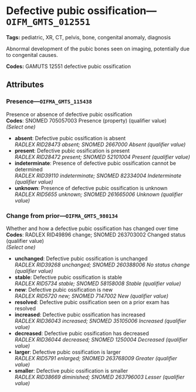 # Defective pubic ossification—`OIFM_GMTS_012551`

**Tags:** pediatric, XR, CT, pelvis, bone, congenital anomaly, diagnosis

Abnormal development of the pubic bones seen on imaging, potentially due to congenital causes.

**Codes:** GAMUTS 12551 defective pubic ossification

## Attributes

### Presence—`OIFMA_GMTS_115438`

Presence or absence of defective pubic ossification  
**Codes**: SNOMED 705057003 Presence (property) (qualifier value)  
*(Select one)*

- **absent**: Defective pubic ossification is absent  
_RADLEX RID28473 absent; SNOMED 2667000 Absent (qualifier value)_
- **present**: Defective pubic ossification is present  
_RADLEX RID28472 present; SNOMED 52101004 Present (qualifier value)_
- **indeterminate**: Presence of defective pubic ossification cannot be determined  
_RADLEX RID39110 indeterminate; SNOMED 82334004 Indeterminate (qualifier value)_
- **unknown**: Presence of defective pubic ossification is unknown  
_RADLEX RID5655 unknown; SNOMED 261665006 Unknown (qualifier value)_

### Change from prior—`OIFMA_GMTS_980134`

Whether and how a defective pubic ossification has changed over time  
**Codes**: RADLEX RID49896 change; SNOMED 263703002 Changed status (qualifier value)  
*(Select one)*

- **unchanged**: Defective pubic ossification is unchanged  
_RADLEX RID39268 unchanged; SNOMED 260388006 No status change (qualifier value)_
- **stable**: Defective pubic ossification is stable  
_RADLEX RID5734 stable; SNOMED 58158008 Stable (qualifier value)_
- **new**: Defective pubic ossification is new  
_RADLEX RID5720 new; SNOMED 7147002 New (qualifier value)_
- **resolved**: Defective pubic ossification seen on a prior exam has resolved  
- **increased**: Defective pubic ossification has increased  
_RADLEX RID36043 increased; SNOMED 35105006 Increased (qualifier value)_
- **decreased**: Defective pubic ossification has decreased  
_RADLEX RID36044 decreased; SNOMED 1250004 Decreased (qualifier value)_
- **larger**: Defective pubic ossification is larger  
_RADLEX RID5791 enlarged; SNOMED 263768009 Greater (qualifier value)_
- **smaller**: Defective pubic ossification is smaller  
_RADLEX RID38669 diminished; SNOMED 263796003 Lesser (qualifier value)_